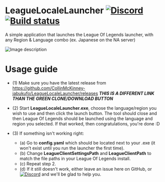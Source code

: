 # LeagueLocaleLauncher [![Discord](https://img.shields.io/discord/713264229427445770?color=Blue&label=Join%20Us%20On%20Discord&style=plastic)](https://discord.gg/vA4w7rn) [![Build status](https://ci.appveyor.com/api/projects/status/5btl6k5d8tae4gk6?svg=true)](https://ci.appveyor.com/project/CollinMcKinney/leaguelocalelauncher)


A simple application that launches the League Of Legends launcher, with any Region &amp; Language combo (ex. Japanese on the NA server)

![Image description](https://i.imgur.com/c8bhvj4.png)

# Usage guide

* (1) Make sure you have the latest release from https://github.com/CollinMcKinney-jabukufo/LeagueLocaleLauncher/releases ***THIS IS A DIFFERENT LINK THAN THE GREEN CLONE/DOWNLOAD BUTTON***


* (2) Start **LeagueLocaleLauncher.exe**, choose the language/region you wish to use and then click the launch button. The tool should close and then League Of Legends should be launched using the language and region you selected. If that worked, then congratulations, you're done :D


* (3) If something isn't working right:
  * (a) Go to **config.yaml** which should be located next to your .exe (it won't exist until you run the launcher the first time).
  * (b) Change **LeagueClientSettingsPath** and **LeagueClientPath** to match the file paths in your League Of Legends install.
  * (c) Repeat step 2.
  * (d) If it still doesn't work, either leave an issue here on GitHub, or [![Discord](https://img.shields.io/discord/713264229427445770?color=Blue&label=Join%20Us%20On%20Discord&style=plastic)](https://discord.gg/vA4w7rn) and we'll be glad to help you.
